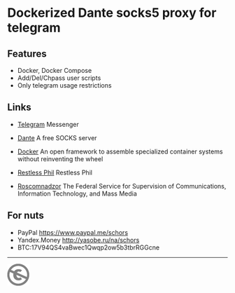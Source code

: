 Dockerized Dante socks5 proxy for telegram
==========================================

Features
--------
* Docker, Docker Compose
* Add/Del/Chpass user scripts
* Only telegram usage restrictions

Links
-----

* [Telegram](https://telegram.org/)  Messenger
* [Dante](https://www.inet.no/dante/index.html) A free SOCKS server
* [Docker](https://mobyproject.org/) An open framework to assemble specialized container systems without reinventing the wheel

* [Restless Phil](https://2018.schors.spb.ru) Restless Phil
* [Roscomnadzor](http://rkn.gov.ru) The Federal Service for Supervision of Communications, Information Technology, and Mass Media

For nuts
--------

* PayPal https://www.paypal.me/schors
* Yandex.Money http://yasobe.ru/na/schors
* BTC:17V94QS4vaBwec1Qwqp2ow5b3tbrRGGcne


---
[![UNLICENSE](noc.png)](UNLICENSE)
